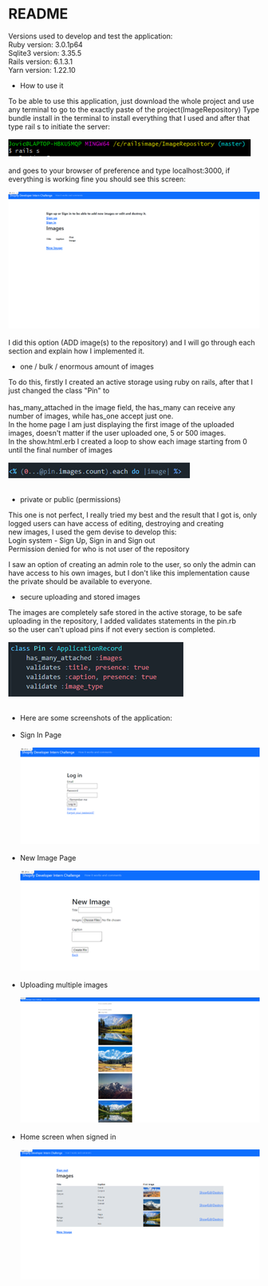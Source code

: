 # README

Versions used to develop and test the application:<br>
Ruby version: 3.0.1p64<br>
Sqlite3 version: 3.35.5<br>
Rails version: 6.1.3.1<br>
Yarn version: 1.22.10<br>

* How to use it

To be able to use this application, just download the whole project and use any terminal to go to the exactly paste of the project(ImageRepository)
Type bundle install in the terminal to install everything that I used and after that type rail s to initiate the server:<br><br>
![](images/server.png)<br><br>
and goes to your browser of preference and type localhost:3000, if everything is working fine you should see this screen:<br><br>
![](images/home.png)<br><br>
I did this option (ADD image(s) to the repository) and I will go through each section and explain how I implemented it.<br>

* one / bulk / enormous amount of images<br> 

To do this, firstly I created an active storage using ruby on rails, after that I just changed the class "Pin" to<br>     
has_many_attached in the image field, the has_many can receive any number of images, while has_one accept just one.<br>
In the home page I am just displaying the first image of the uploaded images, doesn't matter if the user uploaded one, 5 or 500 images.<br>
In the show.html.erb I created a loop to show each image starting from 0 until the final number of images <br><br>
![](images/loop.png)<br><br>

* private or public (permissions) 

This one is not perfect, I really tried my best and the result that I got is, only logged users can have access of editing, destroying and creating<br>
new images, I used the gem devise to develop this:<br>
Login system - Sign Up, Sign in and Sign out <br>
Permission denied for who is not user of the repository<br>

I saw an option of creating an admin role to the user, so only the admin can have access to his own images, but I don't like this implementation cause the private should be
available to everyone.<br>

* secure uploading and stored images <br>

The images are completely safe stored in the active storage, to be safe uploading in the repository, I added validates statements in the pin.rb <br>
so the user can't upload pins if not every section is completed.<br><br>
![](images/validate.png)<br><br>
* Here are some screenshots of the application: <br><br>
* Sign In Page<br><br>
![](images/login.png)<br><br>
* New Image Page <br><br>
![](images/newimage.png)<br><br>
* Uploading multiple images <br><br>
![](images/multiple.png)<br><br>
* Home screen when signed in <br><br>
![](images/loged.png)<br><br>
